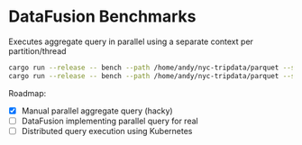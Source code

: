 # DataFusion Benchmarks

Executes aggregate query in parallel using a separate context per partition/thread

```bash
cargo run --release -- bench --path /home/andy/nyc-tripdata/parquet --sql "SELECT MIN(tip_amount), MAX(tip_amount) FROM tripdata" --iterations 5
cargo run --release -- bench --path /home/andy/nyc-tripdata/parquet --sql "SELECT passenger_count, MIN(fare_amount), MAX(fare_amount) FROM tripdata GROUP BY passenger_count" --iterations 5

```


Roadmap:

- [x] Manual parallel aggregate query (hacky)
- [ ] DataFusion implementing parallel query for real
- [ ] Distributed query execution using Kubernetes
